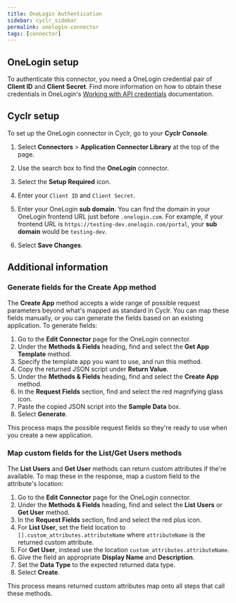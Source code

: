 ```yaml
---
title: OneLogin Authentication
sidebar: cyclr_sidebar
permalink: onelogin-connector
tags: [connector]
---
```


## OneLogin setup

To authenticate this connector, you need a OneLogin credential pair of **Client ID** and **Client Secret**. Find more information on how to obtain these credentials in OneLogin's [Working with API credentials](https://developers.onelogin.com/api-docs/1/getting-started/working-with-api-credentials) documentation.

## Cyclr setup

To set up the OneLogin connector in Cyclr, go to your **Cyclr Console**.

1. Select **Connectors** > **Application Connector Library** at the top of the page.

2. Use the search box to find the **OneLogin** connector.

3. Select the **Setup Required** icon.

4. Enter your `Client ID` and `Client Secret`. 

5. Enter your OneLogin **sub domain**. You can find the domain in your OneLogin frontend URL just before `.onelogin.com`. For example, if your frontend URL is `https://testing-dev.onelogin.com/portal`, your **sub domain** would be `testing-dev`.

6. Select **Save Changes**.

## Additional information

### Generate fields for the **Create App** method

The **Create App** method accepts a wide range of possible request parameters beyond what's mapped as standard in Cyclr. You can map these fields manually, or you can generate the fields based on an existing application. To generate fields:

1. Go to the **Edit Connector** page for the OneLogin connector.
2. Under the **Methods & Fields** heading, find and select the **Get App Template** method.
3. Specify the template app you want to use, and run this method.
4. Copy the returned JSON script under **Return Value**.
5. Under the **Methods & Fields** heading, find and select the **Create App** method.
6. In the **Request Fields** section, find and select the red magnifying glass icon.
7. Paste the copied JSON script into the **Sample Data** box.
8. Select **Generate**.

This process maps the possible request fields so they're ready to use when you create a new application.

### Map custom fields for the **List/Get Users** methods

The **List Users** and **Get User** methods can return custom attributes if the're available. To map these in the response, map a custom field to the attribute's location:

1. Go to the **Edit Connector** page for the OneLogin connector.
2. Under the **Methods & Fields** heading, find and select the **List Users** or **Get User** method.
3. In the **Request Fields** section, find and select the red plus icon.
4. For **List User**, set the field location to `[].custom_attributes.attributeName` where `attributeName` is the returned custom attribute.
5. For **Get User**, instead use the location `custom_attributes.attributeName`.
6. Give the field an appropriate **Display Name** and **Description**.
7. Set the **Data Type** to the expected returned data type.
8. Select **Create**.

This process means returned custom attributes map onto all steps that call these methods.
